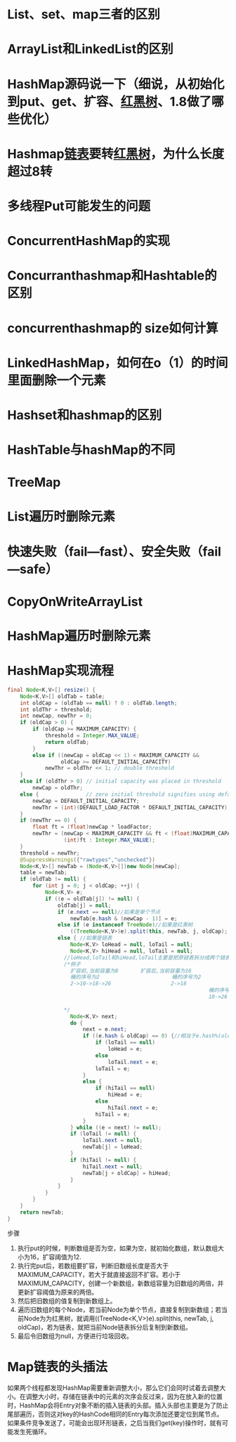 

# List、set、map三者的区别

# ArrayList和LinkedList的区别

# HashMap源码说一下（细说，从初始化到put、get、扩容、[红黑树]()、1.8做了哪些优化）  

#  Hashmap[链表]()要转[红黑树]()，为什么长度超过8转 

#  多线程Put可能发生的问题 

#  ConcurrentHashMap的实现 

#  Concurranthashmap和Hashtable的区别 

#  concurrenthashmap的 size如何计算 

#  LinkedHashMap，如何在o（1）的时间里面删除一个元素 

#  Hashset和hashmap的区别 

#  HashTable与hashMap的不同 

#  TreeMap 

#  List遍历时删除元素 

#  快速失败（fail—fast）、安全失败（fail—safe） 

#  CopyOnWriteArrayList 

#  HashMap遍历时删除元素

 

# HashMap实现流程

```java
final Node<K,V>[] resize() {
    Node<K,V>[] oldTab = table;
    int oldCap = (oldTab == null) ? 0 : oldTab.length;
    int oldThr = threshold;
    int newCap, newThr = 0;
    if (oldCap > 0) {
        if (oldCap >= MAXIMUM_CAPACITY) {
            threshold = Integer.MAX_VALUE;
            return oldTab;
        }
        else if ((newCap = oldCap << 1) < MAXIMUM_CAPACITY &&
                 oldCap >= DEFAULT_INITIAL_CAPACITY)
            newThr = oldThr << 1; // double threshold
    }
    else if (oldThr > 0) // initial capacity was placed in threshold
        newCap = oldThr;
    else {               // zero initial threshold signifies using defaults
        newCap = DEFAULT_INITIAL_CAPACITY;
        newThr = (int)(DEFAULT_LOAD_FACTOR * DEFAULT_INITIAL_CAPACITY);
    }
    if (newThr == 0) {
        float ft = (float)newCap * loadFactor;
        newThr = (newCap < MAXIMUM_CAPACITY && ft < (float)MAXIMUM_CAPACITY ?
                  (int)ft : Integer.MAX_VALUE);
    }
    threshold = newThr;
    @SuppressWarnings({"rawtypes","unchecked"})
    Node<K,V>[] newTab = (Node<K,V>[])new Node[newCap];
    table = newTab;
    if (oldTab != null) {
        for (int j = 0; j < oldCap; ++j) {
            Node<K,V> e;
            if ((e = oldTab[j]) != null) {
                oldTab[j] = null;
                if (e.next == null)//如果是单个节点
                    newTab[e.hash & (newCap - 1)] = e;
                else if (e instanceof TreeNode)//如果是红黑树
                    ((TreeNode<K,V>)e).split(this, newTab, j, oldCap);
                else { //如果是链表
                    Node<K,V> loHead = null, loTail = null;
                    Node<K,V> hiHead = null, loTail = null;
                  //loHead,loTail和hiHead,loTail主要是把原链表拆分成两个链表
                  /*例子
                  	扩容前,当前容量为8       扩容后,当前容量为16
                  	桶的序号为2						 桶的序号为2
                  	2->10->18->26					2->18
                  												桶的序号为10
                  												10->26
                  
                  */
                    Node<K,V> next;
                    do {
                        next = e.next;
                        if ((e.hash & oldCap) == 0) {//相当于e.hash%(oldCap-1)，选择出扩容后在同一个桶中的节点
                            if (loTail == null)
                                loHead = e;
                            else
                                loTail.next = e;
                            loTail = e;
                        }
                        else {
                            if (hiTail == null)
                                hiHead = e;
                            else
                                hiTail.next = e;
                            hiTail = e;
                        }
                    } while ((e = next) != null);
                    if (loTail != null) {
                        loTail.next = null;
                        newTab[j] = loHead;
                    }
                    if (hiTail != null) {
                        hiTail.next = null;
                        newTab[j + oldCap] = hiHead;
                    }
                }
            }
        }
    }
    return newTab;
}
```

步骤

1. 执行put的时候，判断数组是否为空，如果为空，就初始化数组，默认数组大小为16，扩容阈值为12.
2. 执行完put后，若数组要扩容，判断旧数组长度是否大于MAXIMUM_CAPACITY，若大于就直接返回不扩容。若小于MAXIMUM_CAPACITY，创建一个新数组，新数组容量为旧数组的两倍，并更新扩容阈值为原来的两倍。
3. 然后把旧数组的值复制到新数组上。
4. 遍历旧数组的每个Node，若当前Node为单个节点，直接复制到新数组；若当前Node为为红黑树，就调用((TreeNode<K,V>)e).split(this, newTab, j, oldCap)，若为链表，就把当前Node链表拆分后复制到新数组。
5. 最后令旧数组为null，方便进行垃圾回收。





# Map链表的头插法

如果两个线程都发现HashMap需要重新调整大小，那么它们会同时试着去调整大小。在调整大小时，存储在链表中的元素的次序会反过来，因为在放入新的位置时，HashMap会将Entry对象不断的插入链表的头部。插入头部也主要是为了防止尾部遍历，否则这对key的HashCode相同的Entry每次添加还要定位到尾节点。如果条件竞争发送了，可能会出现环形链表，之后当我们get(key)操作时，就有可能发生死循环。